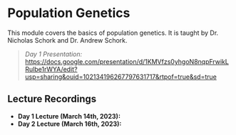 # Population Genetics
This module covers the basics of population genetics. It is taught by Dr. Nicholas Schork and Dr. Andrew Schork. 

> *Day 1 Presentation:* https://docs.google.com/presentation/d/1KMVfzs0yhgoN8nqpFrwikLRulbe1rWYA/edit?usp=sharing&ouid=102134196267797631717&rtpof=true&sd=true


## Lecture Recordings

* **Day 1 Lecture (March 14th, 2023):** 
* **Day 2 Lecture (March 16th, 2023):** 


